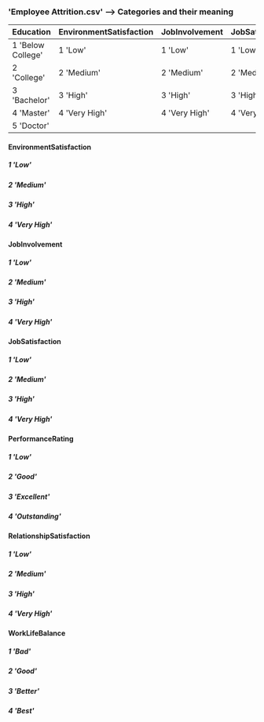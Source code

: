 ### 'Employee Attrition.csv' --> Categories and their meaning

| Education | EnvironmentSatisfaction | JobInvolvement | JobSatisfaction | PerformanceRating | RelationshipSatisfaction | WorkLifeBalance |
| ------------- | ------------- | ------------- | ------------- | ------------- | ------------- | ------------- | 
| 1 'Below College' | 1 'Low' | 1 'Low' | 1 'Low' | 1 'Low' | 1 'Low' | 1 'Bad; |
| 2 'College' | 2 'Medium' | 2 'Medium' | 2 'Medium' | 2 'Good' | 2 'Medium' | 2 'Good' |
| 3 'Bachelor' | 3 'High' | 3 'High' | 3 'High' | 3 'Excellent' | 3 'High' | 3 'Better' |
| 4 'Master' | 4 'Very High' | 4 'Very High' | 4 'Very High' | 4 'Outstanding' | 4 'Very High' | 4 'Best' |
| 5 'Doctor' | | | | 

#### EnvironmentSatisfaction
##### 1 'Low'
##### 2 'Medium'
##### 3 'High'
##### 4 'Very High'

#### JobInvolvement
##### 1 'Low'
##### 2 'Medium'
##### 3 'High'
##### 4 'Very High'

#### JobSatisfaction
##### 1 'Low'
##### 2 'Medium'
##### 3 'High'
##### 4 'Very High'

#### PerformanceRating
##### 1 'Low'
##### 2 'Good'
##### 3 'Excellent'
##### 4 'Outstanding'

#### RelationshipSatisfaction
##### 1 'Low'
##### 2 'Medium'
##### 3 'High'
##### 4 'Very High'

#### WorkLifeBalance
##### 1 'Bad'
##### 2 'Good'
##### 3 'Better'
##### 4 'Best'


